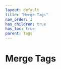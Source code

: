 ```yaml
---
layout: default
title: "Merge Tags"
nav_order: 3
has_children: true
has_toc: true
parent: Tags
---
```


# Merge Tags
